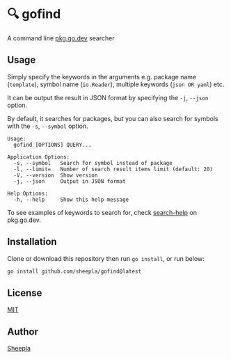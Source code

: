 # 🔍 gofind

A command line [pkg.go.dev](pkg.go.dev) searcher

## Usage

Simply specify the keywords in the arguments e.g. package name (`template`), symbol name (`io.Reader`), multiple keywords (`json OR yaml`) etc.

It can be output the result in JSON format by specifying the `-j`, `--json` option.

By default, it searches for packages, but you can also search for symbols with the `-s`, `--symbol` option.


```
Usage:
  gofind [OPTIONS] QUERY...

Application Options:
  -s, --symbol   Search for symbol instead of package
  -l, --limit=   Number of search result items limit (default: 20)
  -V, --version  Show version
  -j, --json     Output in JSON format

Help Options:
  -h, --help     Show this help message
```

To see examples of keywords to search for, check [search-help](https://pkg.go.dev/search-help) on pkg.go.dev.

## Installation

Clone or download this repository then run `go install`, or run below:

```sh
go install github.com/sheepla/gofind@latest
```

## License

[MIT](./LICENSE)

## Author

[Sheepla](https://github.com/sheepla)
